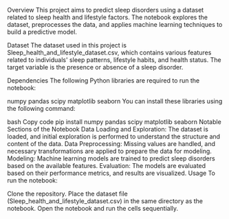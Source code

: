 Overview
This project aims to predict sleep disorders using a dataset related to sleep health and lifestyle factors. The notebook explores the dataset, preprocesses the data, and applies machine learning techniques to build a predictive model.

Dataset
The dataset used in this project is Sleep_health_and_lifestyle_dataset.csv, which contains various features related to individuals' sleep patterns, lifestyle habits, and health status. The target variable is the presence or absence of a sleep disorder.

Dependencies
The following Python libraries are required to run the notebook:

numpy
pandas
scipy
matplotlib
seaborn
You can install these libraries using the following command:

bash
Copy code
pip install numpy pandas scipy matplotlib seaborn
Notable Sections of the Notebook
Data Loading and Exploration: The dataset is loaded, and initial exploration is performed to understand the structure and content of the data.
Data Preprocessing: Missing values are handled, and necessary transformations are applied to prepare the data for modeling.
Modeling: Machine learning models are trained to predict sleep disorders based on the available features.
Evaluation: The models are evaluated based on their performance metrics, and results are visualized.
Usage
To run the notebook:

Clone the repository.
Place the dataset file (Sleep_health_and_lifestyle_dataset.csv) in the same directory as the notebook.
Open the notebook and run the cells sequentially. 
